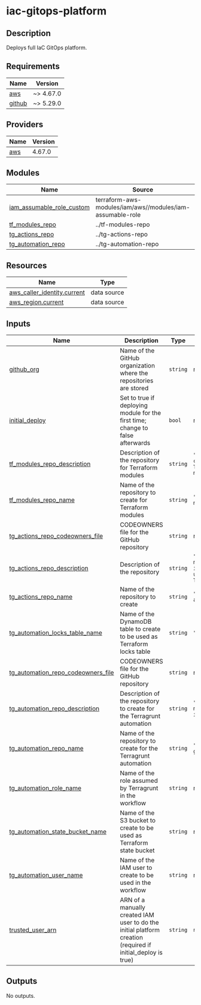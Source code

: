 # iac-gitops-platform

## Description

Deploys full IaC GitOps platform.

## Requirements

| Name | Version |
|------|---------|
| <a name="requirement_aws"></a> [aws](#requirement\_aws) | ~> 4.67.0 |
| <a name="requirement_github"></a> [github](#requirement\_github) | ~> 5.29.0 |

## Providers

| Name | Version |
|------|---------|
| <a name="provider_aws"></a> [aws](#provider\_aws) | 4.67.0 |

## Modules

| Name | Source | Version |
|------|--------|---------|
| <a name="module_iam_assumable_role_custom"></a> [iam\_assumable\_role\_custom](#module\_iam\_assumable\_role\_custom) | terraform-aws-modules/iam/aws//modules/iam-assumable-role | ~> 4 |
| <a name="module_tf_modules_repo"></a> [tf\_modules\_repo](#module\_tf\_modules\_repo) | ../tf-modules-repo | n/a |
| <a name="module_tg_actions_repo"></a> [tg\_actions\_repo](#module\_tg\_actions\_repo) | ../tg-actions-repo | n/a |
| <a name="module_tg_automation_repo"></a> [tg\_automation\_repo](#module\_tg\_automation\_repo) | ../tg-automation-repo | n/a |

## Resources

| Name | Type |
|------|------|
| [aws_caller_identity.current](https://registry.terraform.io/providers/hashicorp/aws/latest/docs/data-sources/caller_identity) | data source |
| [aws_region.current](https://registry.terraform.io/providers/hashicorp/aws/latest/docs/data-sources/region) | data source |

## Inputs

| Name | Description | Type | Default | Required |
|------|-------------|------|---------|:--------:|
| <a name="input_github_org"></a> [github\_org](#input\_github\_org) | Name of the GitHub organization where the repositories are stored | `string` | n/a | yes |
| <a name="input_initial_deploy"></a> [initial\_deploy](#input\_initial\_deploy) | Set to true if deploying module for the first time; change to false afterwards | `bool` | n/a | yes |
| <a name="input_tf_modules_repo_description"></a> [tf\_modules\_repo\_description](#input\_tf\_modules\_repo\_description) | Description of the repository for Terraform modules | `string` | `"Collection of custom Terraform modules"` | no |
| <a name="input_tf_modules_repo_name"></a> [tf\_modules\_repo\_name](#input\_tf\_modules\_repo\_name) | Name of the repository to create for Terraform modules | `string` | `"terraform-modules"` | no |
| <a name="input_tg_actions_repo_codeowners_file"></a> [tg\_actions\_repo\_codeowners\_file](#input\_tg\_actions\_repo\_codeowners\_file) | CODEOWNERS file for the GitHub repository | `string` | n/a | yes |
| <a name="input_tg_actions_repo_description"></a> [tg\_actions\_repo\_description](#input\_tg\_actions\_repo\_description) | Description of the repository | `string` | `"Workflows to manage infrasturcture using Terragrunt"` | no |
| <a name="input_tg_actions_repo_name"></a> [tg\_actions\_repo\_name](#input\_tg\_actions\_repo\_name) | Name of the repository to create | `string` | `"terragrunt-actions"` | no |
| <a name="input_tg_automation_locks_table_name"></a> [tg\_automation\_locks\_table\_name](#input\_tg\_automation\_locks\_table\_name) | Name of the DynamoDB table to create to be used as Terraform locks table | `string` | `"tf-locks"` | no |
| <a name="input_tg_automation_repo_codeowners_file"></a> [tg\_automation\_repo\_codeowners\_file](#input\_tg\_automation\_repo\_codeowners\_file) | CODEOWNERS file for the GitHub repository | `string` | n/a | yes |
| <a name="input_tg_automation_repo_description"></a> [tg\_automation\_repo\_description](#input\_tg\_automation\_repo\_description) | Description of the repository to create for the Terragrunt automation | `string` | `"Platform to manage cloud infrastructure"` | no |
| <a name="input_tg_automation_repo_name"></a> [tg\_automation\_repo\_name](#input\_tg\_automation\_repo\_name) | Name of the repository to create for the Terragrunt automation | `string` | `"terragrunt-gitops"` | no |
| <a name="input_tg_automation_role_name"></a> [tg\_automation\_role\_name](#input\_tg\_automation\_role\_name) | Name of the role assumed by Terragrunt in the workflow | `string` | n/a | yes |
| <a name="input_tg_automation_state_bucket_name"></a> [tg\_automation\_state\_bucket\_name](#input\_tg\_automation\_state\_bucket\_name) | Name of the S3 bucket to create to be used as Terraform state bucket | `string` | n/a | yes |
| <a name="input_tg_automation_user_name"></a> [tg\_automation\_user\_name](#input\_tg\_automation\_user\_name) | Name of the IAM user to create to be used in the workflow | `string` | n/a | yes |
| <a name="input_trusted_user_arn"></a> [trusted\_user\_arn](#input\_trusted\_user\_arn) | ARN of a manually created IAM user to do the initial platform creation (required if initial\_deploy is true) | `string` | `null` | no |

## Outputs

No outputs.
